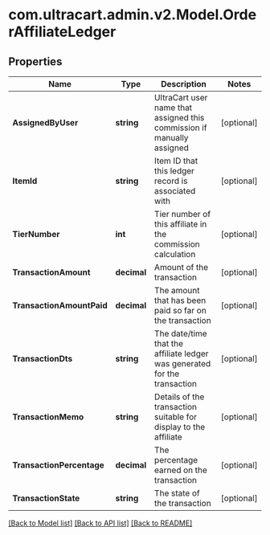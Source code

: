 
# com.ultracart.admin.v2.Model.OrderAffiliateLedger

## Properties

Name | Type | Description | Notes
------------ | ------------- | ------------- | -------------
**AssignedByUser** | **string** | UltraCart user name that assigned this commission if manually assigned | [optional] 
**ItemId** | **string** | Item ID that this ledger record is associated with | [optional] 
**TierNumber** | **int** | Tier number of this affiliate in the commission calculation | [optional] 
**TransactionAmount** | **decimal** | Amount of the transaction | [optional] 
**TransactionAmountPaid** | **decimal** | The amount that has been paid so far on the transaction | [optional] 
**TransactionDts** | **string** | The date/time that the affiliate ledger was generated for the transaction | [optional] 
**TransactionMemo** | **string** | Details of the transaction suitable for display to the affiliate | [optional] 
**TransactionPercentage** | **decimal** | The percentage earned on the transaction | [optional] 
**TransactionState** | **string** | The state of the transaction | [optional] 

[[Back to Model list]](../README.md#documentation-for-models)
[[Back to API list]](../README.md#documentation-for-api-endpoints)
[[Back to README]](../README.md)

